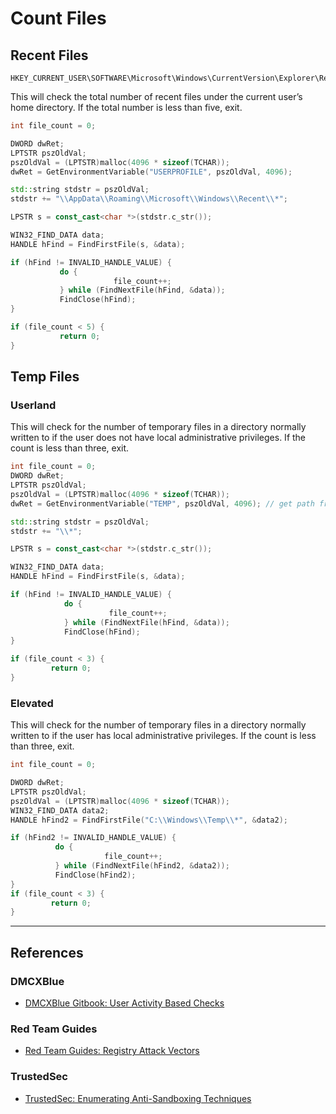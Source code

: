 # Count Files

## Recent Files

```
HKEY_CURRENT_USER\SOFTWARE\Microsoft\Windows\CurrentVersion\Explorer\RecentDocs
```

 This will check the total number of recent files under the current user’s home directory. If the total number is less than five, exit. 

```cpp
int file_count = 0;

DWORD dwRet;
LPTSTR pszOldVal;
pszOldVal = (LPTSTR)malloc(4096 * sizeof(TCHAR));
dwRet = GetEnvironmentVariable("USERPROFILE", pszOldVal, 4096);

std::string stdstr = pszOldVal;
stdstr += "\\AppData\\Roaming\\Microsoft\\Windows\\Recent\\*";

LPSTR s = const_cast<char *>(stdstr.c_str());

WIN32_FIND_DATA data;
HANDLE hFind = FindFirstFile(s, &data);

if (hFind != INVALID_HANDLE_VALUE) {
           do {
                       file_count++;
           } while (FindNextFile(hFind, &data));
           FindClose(hFind);
}

if (file_count < 5) {
           return 0;
}
```

## Temp Files

### Userland

 This will check for the number of temporary files in a directory normally written to if the user does not have local administrative privileges. If the count is less than three, exit. 

```cpp
int file_count = 0;
DWORD dwRet;   
LPTSTR pszOldVal;
pszOldVal = (LPTSTR)malloc(4096 * sizeof(TCHAR));
dwRet = GetEnvironmentVariable("TEMP", pszOldVal, 4096); // get path from environment variable

std::string stdstr = pszOldVal;
stdstr += "\\*";

LPSTR s = const_cast<char *>(stdstr.c_str());

WIN32_FIND_DATA data;
HANDLE hFind = FindFirstFile(s, &data);

if (hFind != INVALID_HANDLE_VALUE) {
            do {
                      file_count++;
            } while (FindNextFile(hFind, &data));
            FindClose(hFind);
}

if (file_count < 3) {
         return 0;
}
```

### Elevated

 This will check for the number of temporary files in a directory normally written to if the user has local administrative privileges. If the count is less than three, exit. 

```cpp
int file_count = 0;

DWORD dwRet;   
LPTSTR pszOldVal;
pszOldVal = (LPTSTR)malloc(4096 * sizeof(TCHAR));
WIN32_FIND_DATA data2;
HANDLE hFind2 = FindFirstFile("C:\\Windows\\Temp\\*", &data2);

if (hFind2 != INVALID_HANDLE_VALUE) {
          do {
                     file_count++;
          } while (FindNextFile(hFind2, &data2));
          FindClose(hFind2);
}
if (file_count < 3) {
         return 0;
}
```

---
## References

### DMCXBlue

- [DMCXBlue Gitbook: User Activity Based Checks](https://dmcxblue.gitbook.io/red-team-notes-2-0/red-team-techniques/defense-evasion/t1497-virtualization-sandbox-evasion/user-activity-based-checks)

### Red Team Guides

- [Red Team Guides: Registry Attack Vectors](https://blog.redteamguides.com/registry-attack-vectorsrtc0018)

### TrustedSec

- [TrustedSec: Enumerating Anti-Sandboxing Techniques](https://trustedsec.com/blog/enumerating-anti-sandboxing-techniques)